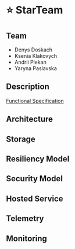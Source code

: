 # ⭐ StarTeam

## Team
- Denys Doskach 
- Ksenia Klakovych
- Andrii Plekan
- Yaryna Paslavska
## Description
[Functional Specification](./blob/main/docs/Functional%20specification.pdf)

## Architecture
## Storage
## Resiliency Model
## Security Model
## Hosted Service
## Telemetry
## Monitoring
